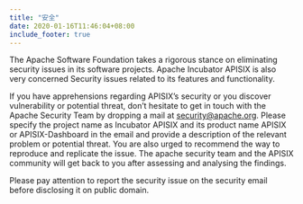```yaml
---
title: "安全"
date: 2020-01-16T11:46:04+08:00
include_footer: true
---
```


<div class="security">
  <p>The Apache Software Foundation takes a rigorous stance on eliminating security issues in its software projects. Apache Incubator APISIX is also very concerned Security issues related to its features and functionality.</p>

  <p>If you have apprehensions regarding APISIX’s security or you discover vulnerability or potential threat, don’t hesitate to get in touch with the Apache Security Team by dropping a mail at <a href="mailto:security@apache.org">security@apache.org</a>. Please specify the project name as Incubator APISIX and its product name APISIX or APISIX-Dashboard in the email and provide a description of the relevant problem or potential threat. You are also urged to recommend the way to reproduce and replicate the issue. The apache security team and the APISIX community will get back to you after assessing and analysing the findings.</p>

  <p>Please pay attention to report the security issue on the security email before disclosing it on public domain.</p>
</div>